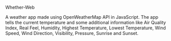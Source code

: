 Whether-Web


A weather app made using OpenWeatherMap API in JavaScript. The app tells the current temperature and some additional information like Air Quality Index, Real Feel, Humidity, Highest Temperature, Lowest Temperature, Wind Speed, Wind Direction, Visibility, Pressure, Sunrise and Sunset.
